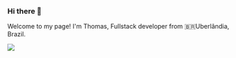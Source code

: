 ### Hi there 👋

Welcome to my page!
I'm Thomas, Fullstack developer from :brazil:Uberlândia, Brazil.

<img src="https://github-readme-stats.vercel.app/api?username=Luhen1&&show_icons=true&title_color=ffffff&icon_color=bb2acf&text_color=daf7dc&bg_color=151515" >
